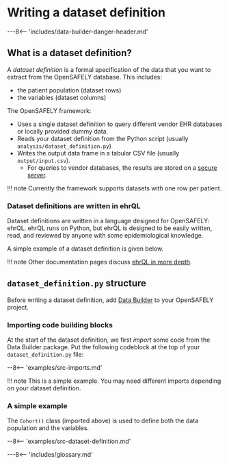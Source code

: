 # Writing a dataset definition

---8<-- 'includes/data-builder-danger-header.md'

## What is a dataset definition?

A _dataset definition_ is a formal specification of the data that you want to extract from the OpenSAFELY database. This includes:

* the patient population (dataset rows)
* the variables (dataset columns)

The OpenSAFELY framework:

* Uses a single dataset definition to query different vendor EHR databases or locally provided dummy data.
* Reads your dataset definition from the Python script (usually `analysis/dataset_definition.py`)
* Writes the output data frame in a tabular CSV file (usually `output/input.csv`).
    * For queries to vendor databases, the results are stored on a [secure server](releasing-files.md).

!!! note
    Currently the framework supports datasets with one row per patient.

### Dataset definitions are written in ehrQL

Dataset definitions are written in a language designed for OpenSAFELY:
ehrQL. ehrQL runs on Python, but ehrQL is designed to be easily written,
read, and reviewed by anyone with some epidemiological knowledge.

A simple example of a dataset definition is given below.

!!! note
    Other documentation pages discuss [ehrQL in more depth](ehrql-intro.md).

## `dataset_definition.py` structure

Before writing a dataset definition, add [Data
Builder](data-builder-intro/#adding-data-builder-to-a-project) to your
OpenSAFELY project.

### Importing code building blocks

At the start of the dataset definition, we first *import* some code from
the Data Builder package. Put the following codeblock at the top of your
`dataset_definition.py` file:

--8<-- 'examples/src-imports.md'

!!! note
    This is a simple example. You may need different imports depending
    on your dataset definition.

### A simple example

The `Cohort()` class (imported above) is used to define both the data population and the variables.

--8<-- 'examples/src-dataset-definition.md'

---8<-- 'includes/glossary.md'
